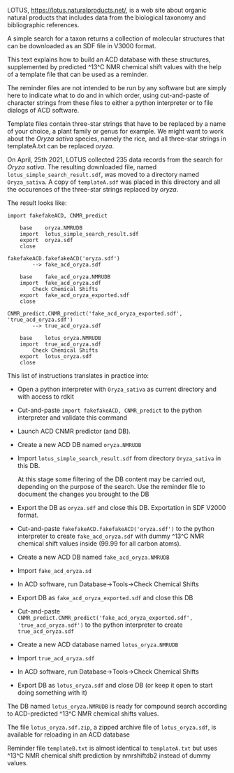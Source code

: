 LOTUS, <https://lotus.naturalproducts.net/>, is a web site about organic natural products
that includes data from the biological taxonomy and bibliographic references.

A simple search for a taxon returns a collection of molecular structures 
that can be downloaded as an SDF file in V3000 format.

This text explains how to build an ACD database with these structures,
supplemented by predicted ^13^C NMR chemical shift values with the help of a template file
that can be used as a reminder.

The reminder files are not intended to be run by
any software but are simply here to indicate what to do and in which order,
using cut-and-paste of character strings from these files to either a python interpreter
or to file dialogs of ACD software.

Template files contain three-star strings that have to be replaced by a
name of your choice, a plant family or genus for example.
We might want to work about the *Oryza sativa* species, namely the rice,
and all three-star strings in templateA.txt can be replaced *oryza*.

On April, 25th 2021, LOTUS collected 235 data records from the search
for *Oryza sativa*.
The resulting downloaded file, named `lotus_simple_search_result.sdf`, was moved
to a directory named `Oryza_sativa`.
A copy of `templateA.sdf` was placed in this directory
and all the occurences of the three-star strings replaced by *oryza*.

The result looks like:

~~~
import fakefakeACD, CNMR_predict

	base	oryza.NMRUDB
	import	lotus_simple_search_result.sdf
	export	oryza.sdf
	close

fakefakeACD.fakefakeACD('oryza.sdf')
		--> fake_acd_oryza.sdf

	base	fake_acd_oryza.NMRUDB
	import	fake_acd_oryza.sdf
		Check Chemical Shifts
	export	fake_acd_oryza_exported.sdf
	close
	
CNMR_predict.CNMR_predict('fake_acd_oryza_exported.sdf', 'true_acd_oryza.sdf')
		--> true_acd_oryza.sdf

	base	lotus_oryza.NMRUDB
	import	true_acd_oryza.sdf
		Check Chemical Shifts
	export	lotus_oryza.sdf
	close
~~~

This list of instructions translates in practice into:

- Open a python interpreter with `Oryza_sativa` as current directory and
with access to rdkit

- Cut-and-paste `import fakefakeACD, CNMR_predict` to the python interpreter and validate this command

- Launch ACD CNMR predictor (and DB).

- Create a new ACD DB named `oryza.NMRUDB`

- Import `lotus_simple_search_result.sdf` from directory `Oryza_sativa` in this DB.

	At this stage some filtering of the DB content may be carried out, depending on the purpose of the search.
Use the reminder file to document the changes you brought to the DB

- Export the DB as `oryza.sdf` and close this DB. Exportation in SDF V2000 format.

- Cut-and-paste `fakefakeACD.fakefakeACD('oryza.sdf')` to the python interpreter to create `fake_acd_oryza.sdf`
with dummy ^13^C NMR chemical shift values inside (99.99 for all carbon atoms).

- Create a new ACD DB named `fake_acd_oryza.NMRUDB`

- Import `fake_acd_oryza.sd`

- In ACD software, run Database->Tools->Check Chemical Shifts

- Export DB as `fake_acd_oryza_exported.sdf` and close this DB

- Cut-and-paste `CNMR_predict.CNMR_predict('fake_acd_oryza_exported.sdf', 'true_acd_oryza.sdf')` to the python interpreter to create `true_acd_oryza.sdf`

- Create a new ACD database named `lotus_oryza.NMRUDB`

- Import `true_acd_oryza.sdf`

- In ACD software, run Database->Tools->Check Chemical Shifts

- Export DB as `lotus_oryza.sdf` and close DB (or keep it open to start doing something with it)

The DB named `lotus_oryza.NMRUDB` is ready for compound search according to ACD-predicted ^13^C NMR chemical shifts values.

The file `lotus_oryza.sdf.zip`, a zipped archive file of `lotus_oryza.sdf`, is available for reloading in an ACD database

Reminder file `templateB.txt` is almost identical to `templateA.txt` but uses ^13^C NMR chemical shift
prediction by nmrshiftdb2 instead of dummy values.
